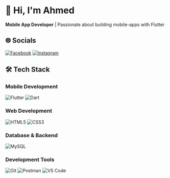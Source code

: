 # 👋 Hi, I'm Ahmed
**Mobile App Developer** | Passionate about building mobile-apps with Flutter

## 🌐 Socials
[![Facebook](https://img.shields.io/badge/Facebook-1877F2?style=for-the-badge&logo=facebook&logoColor=white)](https://www.facebook.com/share/1HLh1FkGtT/?mibextid=wwXIfr)
[![Instagram](https://img.shields.io/badge/Instagram-E4405F?style=for-the-badge&logo=instagram&logoColor=white)](https://www.instagram.com/)

## 🛠 Tech Stack

### Mobile Development
![Flutter](https://img.shields.io/badge/Flutter-02569B?style=for-the-badge&logo=flutter&logoColor=white)
![Dart](https://img.shields.io/badge/Dart-0175C2?style=for-the-badge&logo=dart&logoColor=white)

### Web Development
![HTML5](https://img.shields.io/badge/HTML5-E34F26?style=for-the-badge&logo=html5&logoColor=white)
![CSS3](https://img.shields.io/badge/CSS3-1572B6?style=for-the-badge&logo=css3&logoColor=white)

### Database & Backend
![MySQL](https://img.shields.io/badge/MySQL-4479A1?style=for-the-badge&logo=mysql&logoColor=white)

### Development Tools
![Git](https://img.shields.io/badge/Git-F05032?style=for-the-badge&logo=git&logoColor=white)
![Postman](https://img.shields.io/badge/Postman-FF6C37?style=for-the-badge&logo=postman&logoColor=white)
![VS Code](https://img.shields.io/badge/VS_Code-007ACC?style=for-the-badge&logo=visual-studio-code&logoColor=white)
